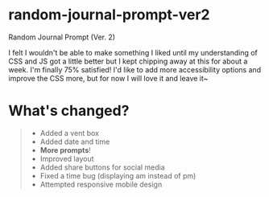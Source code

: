# random-journal-prompt-ver2
Random Journal Prompt (Ver. 2)

I felt I wouldn't be able to make something I liked until my understanding of CSS and JS got a little better but I kept chipping away at this for about a week. I'm finally 75% satisfied! I'd like to add more accessibility options and improve the CSS more, but for now I will love it and leave it~

# What's changed?
>- Added a vent box
>- Added date and time
>- **More prompts**!
>- Improved layout
>- Added share buttons for social media
>- Fixed a time bug (displaying am instead of pm)
>- Attempted responsive mobile design
